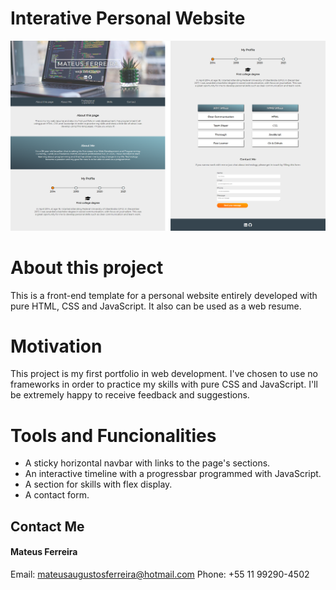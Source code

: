 # Interative Personal Website

![page screenshot](screenshot1.png)

# About this project 

This is a front-end template for a personal website entirely developed with pure HTML, CSS and JavaScript. It also can be used as a web resume.

# Motivation 

This project is my first portfolio in web development. I've chosen to use no frameworks in order to practice my skills with pure CSS and JavaScript. I'll be extremely happy to receive feedback and suggestions. 

# Tools and Funcionalities  

* A sticky horizontal navbar with links to the page's sections. 
* An interactive timeline with a progressbar programmed with JavaScript. 
* A section for skills with flex display.
* A contact form. 


## Contact Me 

#### Mateus Ferreira
Email: mateusaugustosferreira@hotmail.com
Phone: +55 11 99290-4502



